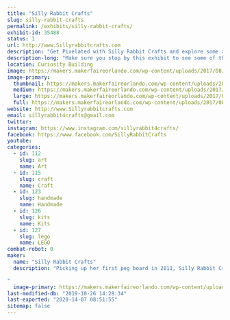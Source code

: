 ```yaml
---
title: "Silly Rabbit Crafts"
slug: silly-rabbit-crafts
permalink: /exhibits/silly-rabbit-crafts/
exhibit-id: 35488
status: 1
url: http://www.Sillyrabbitcrafts.com
description: "Get Pixelated with Silly Rabbit Crafts and explore some awesome Perler items, and even make your OWN!"
description-long: "Make sure you stop by this exhibit to see some of the awesome things Lori has made with this beloved childhood craft! She will also have an area where you can make your own Perler creation! Whether it is a cute little Makey or something of your own design, you can let your imagination run free. Don't have time to make something at Maker Faire? Don't worry, Lori made kits for you to take home!"
location: Curiosity Building
image: https://makers.makerfaireorlando.com/wp-content/uploads/2017/08/MF-Tiny-Toons.jpg
image-primary:
  thumbnail: https://makers.makerfaireorlando.com/wp-content/uploads/2017/08/MF-Tiny-Toons-150x150.jpg
  medium: https://makers.makerfaireorlando.com/wp-content/uploads/2017/08/MF-Tiny-Toons.jpg
  large: https://makers.makerfaireorlando.com/wp-content/uploads/2017/08/MF-Tiny-Toons.jpg
  full: https://makers.makerfaireorlando.com/wp-content/uploads/2017/08/MF-Tiny-Toons.jpg
website: http://www.Sillyrabbitcrafts.com
email: sillyrabbit4crafts@gmail.com
twitter: 
instagram: https://www.instagram.com/sillyrabbit4crafts/
facebook: https://www.facebook.com/SillyRabbitCrafts
youtube: 
categories:
  - id: 112
    slug: art
    name: Art
  - id: 115
    slug: craft
    name: Craft
  - id: 123
    slug: handmade
    name: Handmade
  - id: 126
    slug: kits
    name: Kits
  - id: 127
    slug: lego
    name: LEGO
combat-robot: 0
maker:
  name: "Silly Rabbit Crafts"
  description: "Picking up her first peg board in 2011, Silly Rabbit Crafts now travels to 11 different states a year, with over 240+ shows under her belt! Silly Rabbit Crafts has melted over 27 million beads turning them into anything from Earrings to art, and even into fish tanks!

"
  image-primary: https://makers.makerfaireorlando.com/wp-content/uploads/2015/06/C44-Pac-Man-Set-12-1024x683.jpg
last-modified-db: "2019-10-26 14:28:34"
last-exported: "2020-14-07 08:51:55"
sitemap: false
---
```

